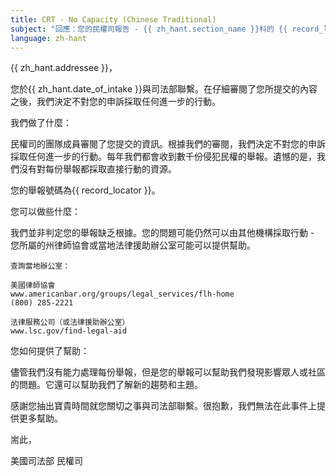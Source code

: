 ```yaml
---
title: CRT - No Capacity (Chinese Traditional)
subject: "回應：您的民權司報告 - {{ zh_hant.section_name }}科的 {{ record_locator }}"
language: zh-hant
---
```

{{ zh_hant.addressee }}，

您於{{ zh_hant.date_of_intake }}與司法部聯繫。在仔細審閱了您所提交的內容之後，我們決定不對您的申訴採取任何進一步的行動。

我們做了什麼：

民權司的團隊成員審閱了您提交的資訊。根據我們的審閱，我們決定不對您的申訴採取任何進一步的行動。每年我們都會收到數千份侵犯民權的舉報。遺憾的是，我們沒有對每份舉報都採取直接行動的資源。

您的舉報號碼為{{ record_locator }}。

您可以做些什麼：

我們並非判定您的舉報缺乏根據。您的問題可能仍然可以由其他機構採取行動 - 您所屬的州律師協會或當地法律援助辦公室可能可以提供幫助。

    查詢當地辦公室：

    美國律師協會
    www.americanbar.org/groups/legal_services/flh-home
    (800) 285-2221

    法律服務公司（或法律援助辦公室）
    www.lsc.gov/find-legal-aid

您如何提供了幫助：

儘管我們沒有能力處理每份舉報，但是您的舉報可以幫助我們發現影響眾人或社區的問題。它還可以幫助我們了解新的趨勢和主題。

感謝您抽出寶貴時間就您關切之事與司法部聯繫。很抱歉，我們無法在此事件上提供更多幫助。

耑此，

美國司法部
民權司
